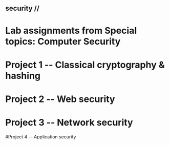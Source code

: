 ## security //
# Lab assignments from Special topics: Computer Security
# Project 1 -- Classical cryptography & hashing
# Project 2 -- Web security
# Project 3 -- Network security
#Project 4 -- Application security
